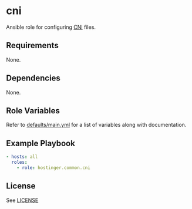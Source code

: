 # cni

Ansible role for configuring [CNI](https://github.com/containernetworking/cni) files.

## Requirements

None.

## Dependencies

None.

## Role Variables

Refer to [defaults/main.yml](defaults/main.yml) for a list of variables along with documentation.

## Example Playbook

```yaml
- hosts: all
  roles:
    - role: hostinger.common.cni
```

## License

See [LICENSE](../../LICENSE)
